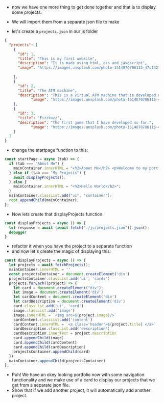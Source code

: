 - now we have one more thing to get done together and that is to display some projects.
- We will import them from a separate json file to make 

- let's create a `projects.json` in our js folder
```json
{
  "projects": [
    {
      "id": 1,
      "title": "This is my first website",
      "description": "It is made using html, css and javascript",
      "image": "https://images.unsplash.com/photo-1514070706115-47c142769603?ixid=MXwxMjA3fDB8MHxzZWFyY2h8Nzl8fGNvZGV8ZW58MHx8MHw%3D&ixlib=rb-1.2.1&auto=format&fit=crop&w=500&q=60"
      
    },
    {
      "id": 2,
      "title": "The ATM machine",
      "description": "This is a virtual ATM machine that is developed using Ruby",
            "image": "https://images.unsplash.com/photo-1514070706115-47c142769603?ixid=MXwxMjA3fDB8MHxzZWFyY2h8Nzl8fGNvZGV8ZW58MHx8MHw%3D&ixlib=rb-1.2.1&auto=format&fit=crop&w=500&q=60"
    },
    {
      "id": 3,
      "title": "Fizzbuzz",
      "description": "The first game that I have developed so far.",
            "image": "https://images.unsplash.com/photo-1514070706115-47c142769603?ixid=MXwxMjA3fDB8MHxzZWFyY2h8Nzl8fGNvZGV8ZW58MHx8MHw%3D&ixlib=rb-1.2.1&auto=format&fit=crop&w=500&q=60"
    }
  ]
}
```

- change the startpage function to this:

```javascript
const startPage = async (tab) => {
  if (tab === "About Me") {
    mainContainer.innerHTML = "<h2>About Me</h2> <p>Welcome to my portfolio, on this page you will be able to read a bit more about me";
  } else if (tab === "My Projects") {
    await displayProjects();
  } else {
    mainContainer.innerHTML = "<h2>Hello World</h2>";
  }
  mainContainer.classList.add("ui", "container");
  root.appendChild(mainContainer);
};
```

- Now lets create that displayProjects function

```javascript
const displayProjects = async () => {
  let response = await (await fetch("./js/projects.json")).json();
  debugger
}
```
- refactor it when you have the project to a separate function
- and now let's create the magic of displaying this:

```javascript
const displayProjects = async () => {
  let projects = await fetchProjects();
  mainContainer.innerHTML = ''
  const projectsContainer = document.createElement('div')
  projectsContainer.classList.add('ui', 'cards')
  projects.forEach((project) => {
    let card = document.createElement("div");
    let image = document.createElement('div')
    let cardContent = document.createElement('div')
    let cardDescription = document.createElement('div')
    card.classList.add('ui', 'card')
    image.classList.add('image')
    image.innerHTML = `<img src=${project.image}/>`
    cardContent.classList.add('content')
    cardContent.innerHTML = `<a class='header'>${project.title} </a>`
    cardDescription.classList.add('description')
    cardDescription.innerText = project.description
    card.appendChild(image)
    card.appendChild(cardContent)
    card.appendChild(cardDescription)
    projectsContainer.appendChild(card)
  })
  mainContainer.appendChild(projectsContainer)
};
```

- Puh! We have an okey looking portfolio now with some navigation functionality and we make use of a card to display our projects that we get from a separate json file.
- Show that if we add another project, it will automatically add another project. 